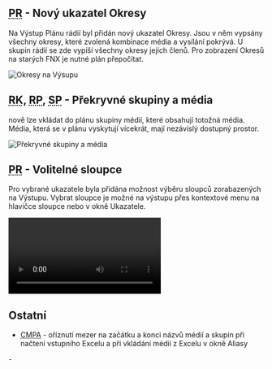 ﻿---
categories: [fenix]
layout: fenix
---
## <abbr title="Plán rádií">PR</abbr> - Nový ukazatel Okresy
Na Výstup Plánu rádií byl přidán nový ukazatel Okresy. Jsou v něm vypsány všechny okresy, které zvolená kombinace média a vysílání pokrývá. U skupin rádií se zde vypíší všechny okresy jejích členů. Pro zobrazení Okresů na starých FNX je nutné plán přepočítat. 

![Okresy na Výsupu]({{site.url}}/data/okresynavystupu.PNG "Okresy na Výsupu")

## <abbr title="Reachové křivky">RK</abbr>, <abbr title="Reachové plochy">RP</abbr>, <abbr title="Strategický plán">SP</abbr> - Překryvné skupiny a média
nově lze vkládat do plánu skupiny médií, které obsahují totožná média. Média, která se v plánu vyskytují vícekrát, 
mají nezávislý dostupný prostor.

![Překryvné skupiny a média]({{site.url}}/data/duplicitnimediastrategie.PNG "Překryvné skupiny a média")

## <abbr title="Plán rádií">PR</abbr> - Volitelné sloupce
Pro vybrané ukazatele byla přidána možnost výběru sloupců zorabazených na Výstupu. Vybrat sloupce je možné na výstupu přes kontextové menu na hlavičce sloupce nebo v okně Ukazatele. 

<video src="{{site.url}}/data/volitelnesloupceradii.mp4" type="video/mp4" controls>Volitelné sloupce rádií</video>

## Ostatní
<ul><li><abbr title="Crossmediální postanalýza">CMPA</abbr> - oříznutí mezer na začátku a konci názvů médií a skupin při načtení vstupního Excelu a při vkládání médií z Excelu v okně Aliasy</li></ul>-